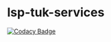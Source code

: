 # lsp-tuk-services
[![Codacy Badge](https://api.codacy.com/project/badge/Grade/fc3d79cdd84e4ba9bdff2a21c9eb85b0)](https://app.codacy.com/app/ffadilaputra/lsp-tuk-services?utm_source=github.com&utm_medium=referral&utm_content=ffadilaputra/lsp-tuk-services&utm_campaign=Badge_Grade_Dashboard)
